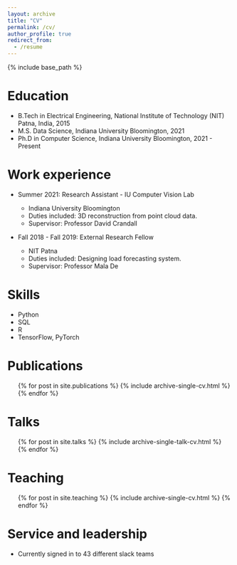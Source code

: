 ```yaml
---
layout: archive
title: "CV"
permalink: /cv/
author_profile: true
redirect_from:
  - /resume
---
```


{% include base_path %}

Education
======
* B.Tech in Electrical Engineering, National Institute of Technology (NIT) Patna, India, 2015
* M.S. Data Science, Indiana University Bloomington, 2021
* Ph.D in Computer Science, Indiana University Bloomington, 2021 - Present

Work experience
======
* Summer 2021: Research Assistant - IU Computer Vision Lab
  * Indiana University Bloomington
  * Duties included: 3D reconstruction from point cloud data.
  * Supervisor: Professor David Crandall

* Fall 2018 - Fall 2019: External Research Fellow
  * NIT Patna
  * Duties included: Designing load forecasting system.
  * Supervisor: Professor Mala De
  
Skills
======
* Python
* SQL
* R
* TensorFlow, PyTorch

Publications
======
  <ul>{% for post in site.publications %}
    {% include archive-single-cv.html %}
  {% endfor %}</ul>
  
Talks
======
  <ul>{% for post in site.talks %}
    {% include archive-single-talk-cv.html %}
  {% endfor %}</ul>
  
Teaching
======
  <ul>{% for post in site.teaching %}
    {% include archive-single-cv.html %}
  {% endfor %}</ul>
  
Service and leadership
======
* Currently signed in to 43 different slack teams
